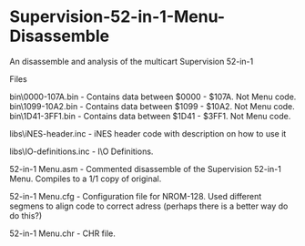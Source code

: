 # Supervision-52-in-1-Menu-Disassemble
An disassemble and analysis of the multicart Supervision 52-in-1


Files

bin\0000-107A.bin       - Contains data between $0000 - $107A. Not Menu code.
bin\1099-10A2.bin       - Contains data between $1099 - $10A2. Not Menu code.
bin\1D41-3FF1.bin       - Contains data between $1D41 - $3FF1. Not Menu code.


libs\iNES-header.inc    - iNES header code with description on how to use it

libs\IO-definitions.inc - I\O Definitions.


52-in-1 Menu.asm        - Commented disassemble of the Supervision 52-in-1 Menu. Compiles to a 1/1 copy of original.

52-in-1 Menu.cfg        - Configuration file for NROM-128. Used different segmens to align code to correct adress (perhaps there is a better way do do this?)

52-in-1 Menu.chr        - CHR file.

